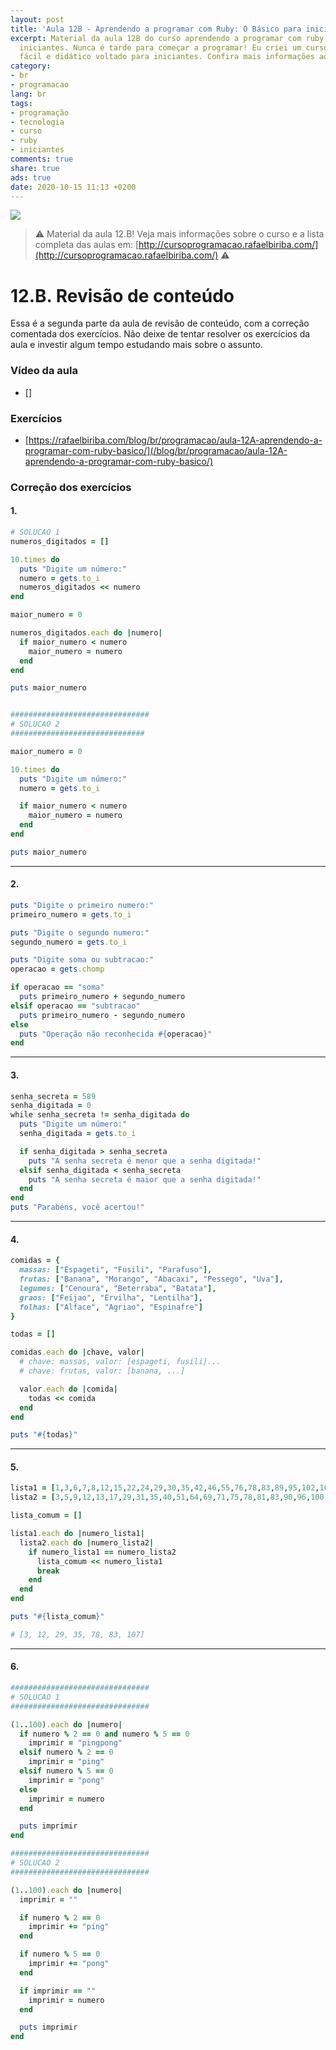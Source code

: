 ```yaml
---
layout: post
title: 'Aula 12B - Aprendendo a programar com Ruby: O Básico para iniciantes'
excerpt: Material da aula 12B do curso aprendendo a programar com ruby, o básico para
  iniciantes. Nunca é tarde para começar a programar! Eu criei um curso gratuito,
  fácil e didático voltado para iniciantes. Confira mais informações aqui nessa publicação.
category:
- br
- programacao
lang: br
tags:
- programação
- tecnologia
- curso
- ruby
- iniciantes
comments: true
share: true
ads: true
date: 2020-10-15 11:13 +0200
---
```

![](/blog/images/curso_ruby_basico/banner-curso-ruby-12B.jpg)

> :warning: Material da aula 12.B! Veja mais informações sobre o curso e a lista completa das aulas em: [http://cursoprogramacao.rafaelbiriba.com/](http://cursoprogramacao.rafaelbiriba.com/) :warning:

# 12.B. Revisão de conteúdo

Essa é a segunda parte da aula de revisão de conteúdo, com a correção comentada dos exercícios.
Não deixe de tentar resolver os exercícios da aula e investir algum tempo estudando mais sobre o assunto.

### Vídeo da aula

- []

### Exercícios

- [https://rafaelbiriba.com/blog/br/programacao/aula-12A-aprendendo-a-programar-com-ruby-basico/](/blog/br/programacao/aula-12A-aprendendo-a-programar-com-ruby-basico/)

### Correção dos exercícios

#### 1.

```ruby
# SOLUCAO 1
numeros_digitados = []

10.times do
  puts "Digite um número:"
  numero = gets.to_i
  numeros_digitados << numero
end

maior_numero = 0

numeros_digitados.each do |numero|
  if maior_numero < numero
    maior_numero = numero
  end
end

puts maior_numero


###############################
# SOLUCAO 2
##############################

maior_numero = 0

10.times do
  puts "Digite um número:"
  numero = gets.to_i

  if maior_numero < numero
    maior_numero = numero
  end
end

puts maior_numero

```

---

#### 2.

```ruby
puts "Digite o primeiro numero:"
primeiro_numero = gets.to_i

puts "Digite o segundo numero:"
segundo_numero = gets.to_i

puts "Digite soma ou subtracao:"
operacao = gets.chomp

if operacao == "soma"
  puts primeiro_numero + segundo_numero
elsif operacao == "subtracao"
  puts primeiro_numero - segundo_numero
else
  puts "Operação não reconhecida #{operacao}"
end

```

---

#### 3.

```ruby
senha_secreta = 589
senha_digitada = 0
while senha_secreta != senha_digitada do
  puts "Digite um número:"
  senha_digitada = gets.to_i

  if senha_digitada > senha_secreta
    puts "A senha secreta é menor que a senha digitada!"
  elsif senha_digitada < senha_secreta
    puts "A senha secreta é maior que a senha digitada!"
  end
end
puts "Parabéns, você acertou!"

```

---

#### 4.

```ruby
comidas = {
  massas: ["Espageti", "Fusili", "Parafuso"],
  frutas: ["Banana", "Morango", "Abacaxi", "Pessego", "Uva"],
  legumes: ["Cenoura", "Beterraba", "Batata"],
  graos: ["Feijao", "Ervilha", "Lentilha"],
  folhas: ["Alface", "Agriao", "Espinafre"]
}

todas = []

comidas.each do |chave, valor|
  # chave: massas, valor: [espageti, fusili]...
  # chave: frutas, valor: [banana, ...]

  valor.each do |comida|
    todas << comida
  end
end

puts "#{todas}"

```

---

#### 5.

```ruby
lista1 = [1,3,6,7,8,12,15,22,24,29,30,35,42,46,55,76,78,83,89,95,102,107,114]
lista2 = [3,5,9,12,13,17,29,31,35,40,51,64,69,71,75,78,81,83,90,96,100,105,107]

lista_comum = []

lista1.each do |numero_lista1|
  lista2.each do |numero_lista2|
    if numero_lista1 == numero_lista2
      lista_comum << numero_lista1
      break
    end
  end
end

puts "#{lista_comum}"

# [3, 12, 29, 35, 78, 83, 107]
```

---

#### 6.


```ruby
###############################
# SOLUCAO 1
###############################

(1..100).each do |numero|
  if numero % 2 == 0 and numero % 5 == 0
    imprimir = "pingpong"
  elsif numero % 2 == 0
    imprimir = "ping"
  elsif numero % 5 == 0
    imprimir = "pong"
  else
    imprimir = numero
  end

  puts imprimir
end

###############################
# SOLUCAO 2
###############################

(1..100).each do |numero|
  imprimir = ""

  if numero % 2 == 0
    imprimir += "ping"
  end

  if numero % 5 == 0
    imprimir += "pong"
  end

  if imprimir == ""
    imprimir = numero
  end

  puts imprimir
end

```
